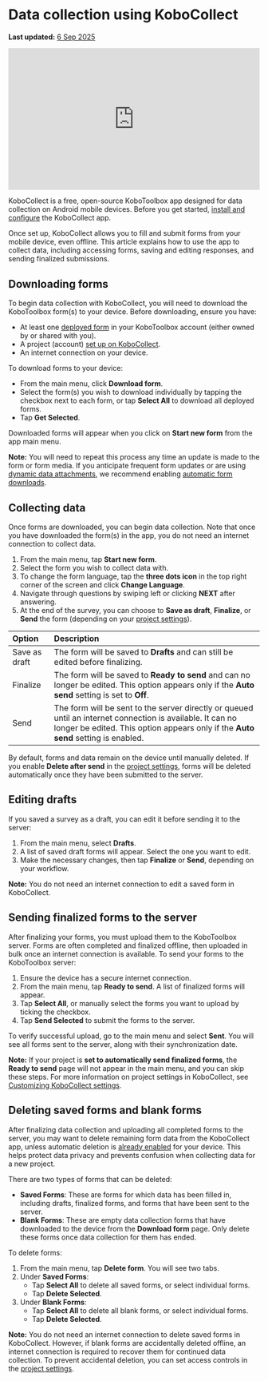 # Data collection using KoboCollect
**Last updated:** <a href="https://github.com/kobotoolbox/docs/blob/2afa3a0c670fe98b296a79b798f33abf248d0273/source/article_template.md" class="reference">6 Sep 2025</a>

<iframe src="https://www.youtube.com/embed/IEm61fpLoz4?si=TdlWhcVt0OxETlxl" style="width: 100%; aspect-ratio: 16 / 9; height: auto; border: 0;" title="YouTube video player" frameborder="0" allow="accelerometer; autoplay; clipboard-write; encrypted-media; gyroscope; picture-in-picture; web-share" allowfullscreen></iframe>

KoboCollect is a free, open-source KoboToolbox app designed for data collection on Android mobile devices. Before you get started, [install and configure](https://support.kobotoolbox.org/kobocollect_on_android_latest.html) the KoboCollect app. 

Once set up, KoboCollect allows you to fill and submit forms from your mobile device, even offline. This article explains how to use the app to collect data, including accessing forms, saving and editing responses, and sending finalized submissions.

## Downloading forms

To begin data collection with KoboCollect, you will need to download the KoboToolbox form(s) to your device. Before downloading, ensure you have:

- At least one [deployed form](https://support.kobotoolbox.org/deploy_form_new_project.html) in your KoboToolbox account (either owned by or shared with you).
- A project (account) [set up on KoboCollect](https://support.kobotoolbox.org/kobocollect_on_android_latest.html).
- An internet connection on your device.
  
To download forms to your device:
- From the main menu, click **Download form**.
- Select the form(s) you wish to download individually by tapping the checkbox next to each form, or tap **Select All** to download all deployed forms.
- Tap **Get Selected**.

Downloaded forms will appear when you click on **Start new form** from the app main menu.

<p class="note">
  <strong>Note:</strong> You will need to repeat this process any time an update is made to the form or form media. If you anticipate frequent form updates or are using <a href="https://support.kobotoolbox.org/dynamic_data_attachment.html">dynamic data attachments</a>, we recommend enabling <a href="https://support.kobotoolbox.org/kobocollect_settings.html#form-management-settings">automatic form downloads</a>. 
</p>

## Collecting data

Once forms are downloaded, you can begin data collection. Note that once you have downloaded the form(s) in the app, you do not need an internet connection to collect data. 

1. From the main menu, tap **Start new form**.
2. Select the form you wish to collect data with.
3. To change the form language, tap the <i class="k-icon-more"></i> **three dots icon** in the top right corner of the screen and click **Change Language**.
4. Navigate through questions by swiping left or clicking **NEXT** after answering.
5. At the end of the survey, you can choose to **Save as draft**, **Finalize**, or **Send** the form (depending on your [project settings](https://support.kobotoolbox.org/kobocollect_settings.html#form-management-settings)).

| **Option**    | **Description**                                |
| :----------------- | :--------------------------------------------- |
| Save as draft               | The form will be saved to **Drafts** and can still be edited before finalizing. |
| Finalize      | The form will be saved to **Ready to send** and can no longer be edited. This option appears only if the **Auto send** setting is set to **Off**.                                  |
| Send           | The form will be sent to the server directly or queued until an internet connection is available. It can no longer be edited. This option appears only if the **Auto send** setting is enabled.            |

By default, forms and data remain on the device until manually deleted. If you enable **Delete after send** in the [project settings](https://support.kobotoolbox.org/kobocollect_settings.html#form-management-settings), forms will be deleted automatically once they have been submitted to the server.

## Editing drafts

If you saved a survey as a draft, you can edit it before sending it to the server:

1. From the main menu, select **Drafts**.
2. A list of saved draft forms will appear. Select the one you want to edit.
3. Make the necessary changes, then tap **Finalize** or **Send**, depending on your workflow.

<p class="note">
  <strong>Note:</strong> You do not need an internet connection to edit a saved form in KoboCollect.
</p>

## Sending finalized forms to the server

After finalizing your forms, you must upload them to the KoboToolbox server. Forms are often completed and finalized offline, then uploaded in bulk once an internet connection is available. To send your forms to the KoboToolbox server:

1. Ensure the device has a secure internet connection.
2. From the main menu, tap **Ready to send**. A list of finalized forms will appear.
3. Tap **Select All**, or manually select the forms you want to upload by ticking the checkbox.
4. Tap **Send Selected** to submit the forms to the server.

To verify successful upload, go to the main menu and select **Sent**. You will see all forms sent to the server, along with their synchronization date.

<p class="note">
  <strong>Note:</strong> If your project is <strong>set to automatically send finalized forms</strong>, the <strong>Ready to send</strong> page will not appear in the main menu, and you can skip these steps. For more information on project settings in KoboCollect, see <a href="https://support.kobotoolbox.org/kobocollect_settings.html">Customizing KoboCollect settings</a>.
</p>

## Deleting saved forms and blank forms

After finalizing data collection and uploading all completed forms to the server, you may want to delete remaining form data from the KoboCollect app, unless automatic deletion is [already enabled](https://support.kobotoolbox.org/kobocollect_settings.html#form-management-settings) for your device. This helps protect data privacy and prevents confusion when collecting data for a new project.

There are two types of forms that can be deleted:

- **Saved Forms**: These are forms for which data has been filled in, including drafts, finalized forms, and forms that have been sent to the server.
- **Blank Forms**: These are empty data collection forms that have downloaded to the device from the **Download form** page. Only delete these forms once data collection for them has ended.
  
To delete forms:
1. From the main menu, tap **Delete form**. You will see two tabs.
2. Under **Saved Forms**:
    - Tap **Select All** to delete all saved forms, or select individual forms.
    - Tap **Delete Selected**.
3. Under **Blank Forms**:
    - Tap **Select All** to delete all blank forms, or select individual forms.
    - Tap **Delete Selected**.

<p class="note">
  <strong>Note:</strong> You do not need an internet connection to delete saved forms in KoboCollect. However, if blank forms are accidentally deleted offline, an internet connection is required to recover them for continued data collection. To prevent accidental deletion, you can set access controls in the <a href="https://support.kobotoolbox.org/kobocollect_settings.html/#access-control">project settings</a>.
</p>


